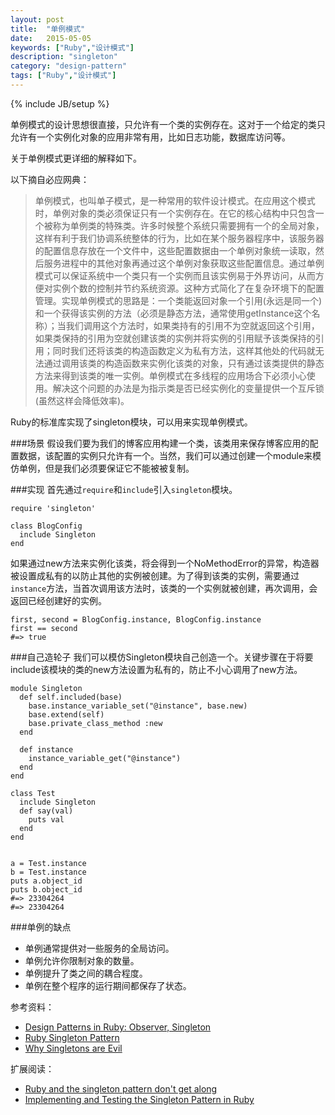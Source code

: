 ```yaml
---
layout: post
title:  "单例模式"
date:   2015-05-05
keywords: ["Ruby","设计模式"]
description: "singleton"
category: "design-pattern"
tags: ["Ruby","设计模式"]
---
```

{% include JB/setup %}

单例模式的设计思想很直接，只允许有一个类的实例存在。这对于一个给定的类只允许有一个实例化对象的应用非常有用，比如日志功能，数据库访问等。

关于单例模式更详细的解释如下。

以下摘自必应网典：
> 单例模式，也叫单子模式，是一种常用的软件设计模式。在应用这个模式时，单例对象的类必须保证只有一个实例存在。在它的核心结构中只包含一个被称为单例类的特殊类。许多时候整个系统只需要拥有一个的全局对象，这样有利于我们协调系统整体的行为，比如在某个服务器程序中，该服务器的配置信息存放在一个文件中，这些配置数据由一个单例对象统一读取，然后服务进程中的其他对象再通过这个单例对象获取这些配置信息。通过单例模式可以保证系统中一个类只有一个实例而且该实例易于外界访问，从而方便对实例个数的控制并节约系统资源。这种方式简化了在复杂环境下的配置管理。实现单例模式的思路是：一个类能返回对象一个引用(永远是同一个)和一个获得该实例的方法（必须是静态方法，通常使用getInstance这个名称）；当我们调用这个方法时，如果类持有的引用不为空就返回这个引用，如果类保持的引用为空就创建该类的实例并将实例的引用赋予该类保持的引用；同时我们还将该类的构造函数定义为私有方法，这样其他处的代码就无法通过调用该类的构造函数来实例化该类的对象，只有通过该类提供的静态方法来得到该类的唯一实例。单例模式在多线程的应用场合下必须小心使用。解决这个问题的办法是为指示类是否已经实例化的变量提供一个互斥锁(虽然这样会降低效率)。

Ruby的标准库实现了singleton模块，可以用来实现单例模式。

###场景
假设我们要为我们的博客应用构建一个类，该类用来保存博客应用的配置数据，该配置的实例只允许有一个。当然，我们可以通过创建一个module来模仿单例，但是我们必须要保证它不能被被复制。

###实现
首先通过`require`和`include`引入`singleton`模块。

    require 'singleton'

    class BlogConfig
      include Singleton
    end
如果通过new方法来实例化该类，将会得到一个NoMethodError的异常，构造器被设置成私有的以防止其他的实例被创建。为了得到该类的实例，需要通过`instance`方法，当首次调用该方法时，该类的一个实例就被创建，再次调用，会返回已经创建好的实例。

    first, second = BlogConfig.instance, BlogConfig.instance
    first == second
    #=> true

###自己造轮子
我们可以模仿Singleton模块自己创造一个。关键步骤在于将要include该模块的类的new方法设置为私有的，防止不小心调用了new方法。

    module Singleton
      def self.included(base)
        base.instance_variable_set("@instance", base.new)
        base.extend(self)
        base.private_class_method :new
      end
    
      def instance
        instance_variable_get("@instance")
      end
    end
    
    class Test
      include Singleton
      def say(val)
        puts val
      end
    end
    
    
    a = Test.instance 
    b = Test.instance
    puts a.object_id
    puts b.object_id
    #=> 23304264
    #=> 23304264

###单例的缺点

- 单例通常提供对一些服务的全局访问。
- 单例允许你限制对象的数量。
- 单例提升了类之间的耦合程度。
- 单例在整个程序的运行期间都保存了状态。

参考资料：

- [Design Patterns in Ruby: Observer, Singleton](http://www.sitepoint.com/design-patterns-in-ruby-observer-singleton/ "Design Patterns in Ruby: Observer, Singleton")
- [Ruby Singleton Pattern](http://dalibornasevic.com/posts/9-ruby-singleton-pattern-again "Ruby Singleton Pattern")
- [Why Singletons are Evil](http://blogs.msdn.com/b/scottdensmore/archive/2004/05/25/140827.aspx "Why Singletons are Evil")

扩展阅读：

- [Ruby and the singleton pattern don't get along](https://practicingruby.com/articles/ruby-and-the-singleton-pattern-dont-get-along "Ruby and the singleton pattern don't get along")
- [Implementing and Testing the Singleton Pattern in Ruby](http://blog.8thlight.com/josh-cheek/2012/10/20/implementing-and-testing-the-singleton-pattern-in-ruby.html "Implementing and Testing the Singleton Pattern in Ruby")
